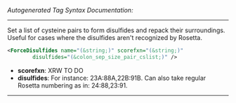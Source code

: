 _Autogenerated Tag Syntax Documentation:_

---
Set a list of cysteine pairs to form disulfides and repack their surroundings. Useful for cases where the disulfides aren't recognized by Rosetta.

```xml
<ForceDisulfides name="(&string;)" scorefxn="(&string;)"
        disulfides="(&colon_sep_size_pair_cslist;)" />
```

-   **scorefxn**: XRW TO DO
-   **disulfides**: For instance: 23A:88A,22B:91B. Can also take regular Rosetta numbering as in: 24:88,23:91.

---
